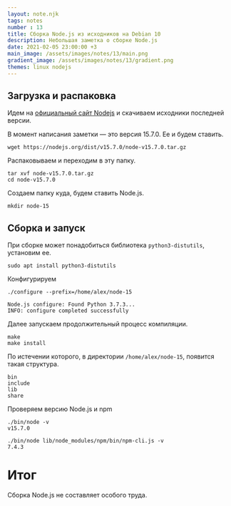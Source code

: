 ```yaml
---
layout: note.njk
tags: notes
number : 13
title: Сборка Node.js из исходников на Debian 10
description: Небольшая заметка о сборке Node.js
date: 2021-02-05 23:00:00 +3
main_image: /assets/images/notes/13/main.png
gradient_image: /assets/images/notes/13/gradient.png
themes: linux nodejs
---
```


## Загрузка и распаковка

Идем на [официальный сайт Nodejs](https://nodejs.org/en/) и скачиваем исходники последней версии.

В момент написания заметки — это версия 15.7.0. Ее и будем ставить.

```shell
wget https://nodejs.org/dist/v15.7.0/node-v15.7.0.tar.gz
```

Распаковываем и переходим в эту папку.

```shell
tar xvf node-v15.7.0.tar.gz
cd node-v15.7.0
```

Создаем папку куда, будем ставить Node.js.

```shell
mkdir node-15
```

## Сборка и запуск

При сборке может понадобиться библиотека `python3-distutils`, установим ее.

```shell
sudo apt install python3-distutils
```

Конфигурируем 

```shell
./configure --prefix=/home/alex/node-15

Node.js configure: Found Python 3.7.3...
INFO: configure completed successfully
```

Далее запускаем продолжительный процесс компиляции.

```shell
make
make install
```

По истечении которого, в директории `/home/alex/node-15`, появится такая структура.

```shell
bin
include
lib
share
```

Проверяем версию Node.js и npm

```shell
./bin/node -v
v15.7.0

./bin/node lib/node_modules/npm/bin/npm-cli.js -v
7.4.3
```

# Итог

Сборка Node.js не составляет особого труда.
